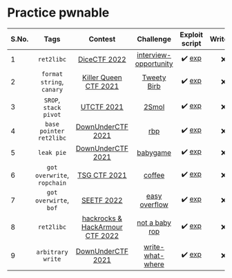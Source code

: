# Practice pwnable

| S.No. | Tags                        | Contest                                    | Challenge     | Exploit script | WriteUp |
|-------|:---------------------------:|:------------------------------------------:|:-------------:|:--------------:|:-------:|
|   1   | `ret2libc` | [DiceCTF 2022](https://ctftime.org/event/1541) |  [interview-opportunity](./src/interview-opportunity/challenge/) | :heavy_check_mark: [exp](./src/interview-opportunity/exp.py) | :x: |
|   2   | `format string`, `canary` | [Killer Queen CTF 2021](https://ctftime.org/event/1482) | [Tweety Birb](./src/tweetybirb/challenge/) | :heavy_check_mark: [exp](./src/tweetybirb/exp.py) | :x: |
|   3   | `SROP`, `stack pivot` | [UTCTF 2021](https://ctftime.org/event/1177) | [2Smol](./src/smol/challenge/) | :heavy_check_mark: [exp](./src/smol/sol.py) | :x: |
|   4   | `base pointer` `ret2libc` | [DownUnderCTF 2021](https://ctftime.org/event/1312) | [rbp](./src/rbp/challenge/) | :heavy_check_mark: [exp](./src/rbp/exp.py) | :x: |
|   5   | `leak pie`               | [DownUnderCTF 2021](https://ctftime.org/event/1312) | [babygame](./src/babygame/challenge/) | :heavy_check_mark: [exp](./src/babygame/exp.py) | :x: |
|   6   | `got overwrite`, `ropchain` | [TSG CTF 2021](https://ctftime.org/event/1431) | [coffee](./src/coffee/challenge/) | :heavy_check_mark: [exp](./src/coffee/exp.py) | :x: |
|   7   | `got overwirte`, `bof` | [SEETF 2022](https://ctftime.org/event/1543) | [easy overflow](./src/easy_overflow/challenge/) | :heavy_check_mark: [exp](./src/easy_overflow/exp.py) | :x: |
|   8   | `ret2libc` | [hackrocks & HackArmour CTF 2022](https://ctftime.org/event/1622) | [not a baby rop](./src/not_a_baby_rop/challenge/) | :heavy_check_mark: [exp](./src/not_a_baby_rop/exp.py) | :x: |
|   9   | `arbitrary write` | [DownUnderCTF 2021](https://ctftime.org/event/1312) | [write-what-where](./src/write-what-where/challenge/) | :heavy_check_mark: [exp](./src/write-what-where/exp.py) | :x: |
